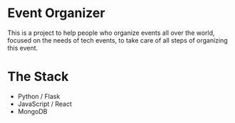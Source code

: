# Event Organizer

This is a project to help people who organize events all over the world, focused on the needs of tech events, to take care of all steps of organizing this event.

# The Stack

- Python / Flask
- JavaScript / React
- MongoDB

